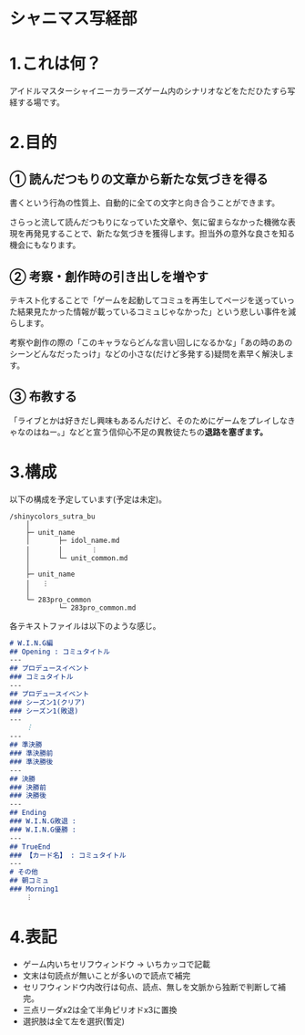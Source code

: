 シャニマス写経部
===

# 1.これは何？
アイドルマスターシャイニーカラーズゲーム内のシナリオなどをただひたすら写経する場です。

# 2.目的
## &#x2460; 読んだつもりの文章から新たな気づきを得る
書くという行為の性質上、自動的に全ての文字と向き合うことができます。

さらっと流して読んだつもりになっていた文章や、気に留まらなかった機微な表現を再発見することで、新たな気づきを獲得します。担当外の意外な良さを知る機会にもなります。

## &#x2461; 考察・創作時の引き出しを増やす
テキスト化することで「ゲームを起動してコミュを再生してページを送っていった結果見たかった情報が載っているコミュじゃなかった」という悲しい事件を減らします。

考察や創作の際の「このキャラならどんな言い回しになるかな」「あの時のあのシーンどんなだったっけ」などの小さな(だけど多発する)疑問を素早く解決します。

## &#x2462; 布教する
「ライブとかは好きだし興味もあるんだけど、そのためにゲームをプレイしなきゃなのはねー。」などと宣う信仰心不足の異教徒たちの**退路を塞ぎます。**

# 3.構成
以下の構成を予定しています(予定は未定)。
```
/shinycolors_sutra_bu
    │
    ├─ unit_name
    │       ├─ idol_name.md
    │       │       ︙
    │       └─ unit_common.md
    │
    ├─ unit_name
    │   ︙
    │
    └─ 283pro_common
            └─ 283pro_common.md
```

各テキストファイルは以下のような感じ。
```md:idol_name.md
# W.I.N.G編
## Opening : コミュタイトル
---
## プロデュースイベント
### コミュタイトル
---
## プロデュースイベント
### シーズン1(クリア)
### シーズン1(敗退)
---
    ︙
---
## 準決勝
### 準決勝前
### 準決勝後
---
## 決勝
### 決勝前
### 決勝後
---
## Ending
### W.I.N.G敗退 : 
### W.I.N.G優勝 : 
---
## TrueEnd
### 【カード名】 : コミュタイトル
---
# その他
## 朝コミュ
### Morning1
    ︙
```

# 4.表記
* ゲーム内いちセリフウィンドウ -> いちカッコで記載
* 文末は句読点が無いことが多いので読点で補完
* セリフウィンドウ内改行は句点、読点、無しを文脈から独断で判断して補完。
* 三点リーダx2は全て半角ピリオドx3に置換
* 選択肢は全て左を選択(暫定)